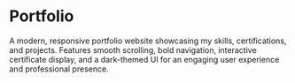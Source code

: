 # Portfolio
A modern, responsive portfolio website showcasing my skills, certifications, and projects. Features smooth scrolling, bold navigation, interactive certificate display, and a dark-themed UI for an engaging user experience and professional presence.
